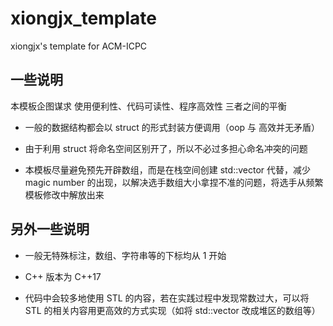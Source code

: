 # xiongjx_template
xiongjx's template for ACM-ICPC


## 一些说明

本模板企图谋求 使用便利性、代码可读性、程序高效性 三者之间的平衡

- 一般的数据结构都会以 struct 的形式封装方便调用（oop 与 高效并无矛盾）

- 由于利用 struct 将命名空间区别开了，所以不必过多担心命名冲突的问题

- 本模板尽量避免预先开辟数组，而是在栈空间创建 std::vector 代替，减少 magic number 的出现，以解决选手数组大小拿捏不准的问题，将选手从频繁模板修改中解放出来

## 另外一些说明

- 一般无特殊标注，数组、字符串等的下标均从 1 开始

- C++ 版本为 C++17

- 代码中会较多地使用 STL 的内容，若在实践过程中发现常数过大，可以将 STL 的相关内容用更高效的方式实现（如将 std::vector 改成堆区的数组等）

